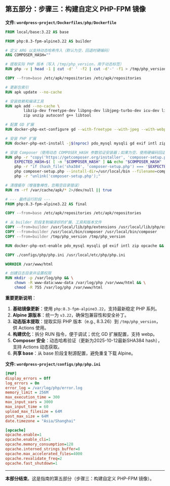 ## 第五部分：步骤三：构建自定义 PHP-FPM 镜像

**文件: `wordpress-project/Dockerfiles/php/Dockerfile`**

```dockerfile
FROM local/base:3.22 AS base

FROM php:8.3-fpm-alpine3.22 AS builder

# 定义 ARG 以支持动态哈希传入（默认为空，回退时硬编码）
ARG COMPOSER_HASH=""

# 提取实际 PHP 版本（写入 /tmp/php_version，用于动态标签）
RUN php -v | head -1 | cut -d' ' -f2 | cut -d'-' -f1 > /tmp/php_version || echo "8.3" > /tmp/php_version

COPY --from=base /etc/apk/repositories /etc/apk/repositories

# 更新包索引
RUN apk update --no-cache

# 安装依赖和编译工具
RUN apk add --no-cache \
        libzip-dev freetype-dev libpng-dev libjpeg-turbo-dev icu-dev libwebp-dev git \
        zip unzip autoconf g++ libtool

# 配置 GD 扩展
RUN docker-php-ext-configure gd --with-freetype --with-jpeg --with-webp

# 安装 PHP 扩展
RUN docker-php-ext-install -j$(nproc) pdo_mysql mysqli gd exif intl zip opcache

# 安装 Composer（使用动态 COMPOSER_HASH 参数验证安装器；如果为空，使用硬编码回退）
RUN php -r "copy('https://getcomposer.org/installer', 'composer-setup.php');" && \
    EXPECTED_HASH=$( [ -n "$COMPOSER_HASH" ] && echo "$COMPOSER_HASH" || echo "55ce33d7678c5a611085731c9a2ba383d4d23389a81006900a0a43ed373ded6a0ee64936d3ab3d8e444a3e7a120dd6d57b55955475e363fbeefa16e7d97b7c0" ) && \
    php -r "if (hash_file('sha384', 'composer-setup.php') === '$EXPECTED_HASH') { echo 'Installer verified'; } else { echo 'Installer corrupt'; unlink('composer-setup.php'); exit(1); }; echo PHP_EOL;" && \
    php composer-setup.php --install-dir=/usr/local/bin --filename=composer && \
    php -r "unlink('composer-setup.php');"

# 清理缓存（增强鲁棒性，忽略空目录错误）
RUN rm -rf /var/cache/apk/* 2>/dev/null || true

# --- 最终运行阶段 ---
FROM php:8.3-fpm-alpine3.22 AS final

COPY --from=base /etc/apk/repositories /etc/apk/repositories

# 从 builder 阶段复制编译好的扩展、工具和版本文件
COPY --from=builder /usr/local/lib/php/extensions /usr/local/lib/php/extensions
COPY --from=builder /usr/local/bin/composer /usr/local/bin/composer
COPY --from=builder /tmp/php_version /tmp/php_version

RUN docker-php-ext-enable pdo_mysql mysqli gd exif intl zip opcache && rm -rf /var/cache/apk/* 2>/dev/null || true

COPY ./configs/php/php.ini /usr/local/etc/php/php.ini

WORKDIR /var/www/html

# 创建日志目录并设置权限
RUN mkdir -p /var/log/php && \
    chown -R www-data:www-data /var/log/php /var/www/html && \
    chmod -R 755 /var/log/php /var/www/html
```

**重要更新说明**：
1. **基础镜像更新**：使用 `php:8.3-fpm-alpine3.22`，支持最新稳定 PHP 系列。
2. **Alpine 源版本**：统一为 `v3.22`，确保包兼容性和安全补丁。
3. **动态版本提取**：提取实际 PHP 版本（e.g., 8.3.26）到 `/tmp/php_version`，供 Actions 使用。
4. **构建优化**：拆分 RUN 指令，便于调试；优化 GD 扩展配置，支持 webp。
5. **Composer 安全**：动态哈希验证（更新为2025-10-12最新SHA384 hash），支持 Actions 动态获取。
6. **共享 base**：从 base 阶段复制源配置，避免重复下载 Alpine。

**文件: `wordpress-project/configs/php/php.ini`**

```ini
[PHP]
display_errors = Off
log_errors = On
error_log = /var/log/php/error.log
memory_limit = 256M
max_execution_time = 300
max_input_vars = 3000
max_input_time = 60
upload_max_filesize = 64M
post_max_size = 64M
date.timezone = "Asia/Shanghai"

[opcache]
opcache.enable=1
opcache.enable_cli=1
opcache.memory_consumption=128
opcache.interned_strings_buffer=8
opcache.max_accelerated_files=4000
opcache.revalidate_freq=2
opcache.fast_shutdown=1
```

---

**本部分结束**。这是指南的第五部分（步骤三：构建自定义 PHP-FPM 镜像）。